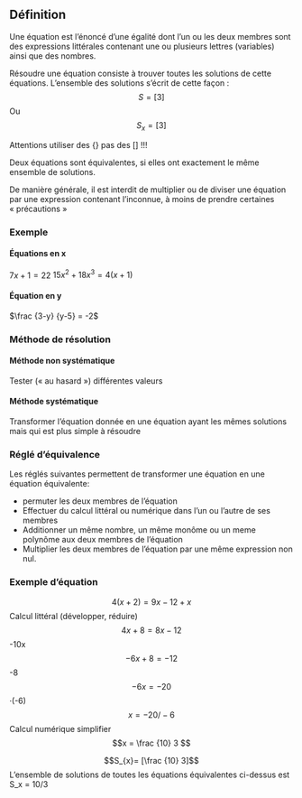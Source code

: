 ## Définition 
Une équation est l’énoncé d’une égalité dont l’un ou les deux membres sont des expressions littérales contenant une ou plusieurs lettres (variables) ainsi que des nombres.

Résoudre une équation consiste à trouver toutes les solutions de cette équations. L’ensemble des solutions s’écrit de cette façon :
	$$ S = [3] $$
	Ou 
$$ S_{x}= [3]$$

Attentions utiliser des {} pas des [] !!!


Deux équations sont équivalentes, si elles ont exactement le même ensemble de solutions.

De manière générale, il est interdit de multiplier ou de diviser une équation par une expression contenant l’inconnue, à moins de prendre certaines « précautions »



### Exemple
#### Équations en x
$7x + 1 = 22$
$15x^2 + 18x^3 = 4(x + 1)$

#### Équation en y
$\frac {3-y} {y-5} = -2$

### Méthode de résolution
#### Méthode non systématique
Tester (« au hasard ») différentes valeurs

#### Méthode systématique
Transformer l’équation donnée en une équation ayant les mêmes solutions mais qui est plus simple à résoudre

### Réglé d’équivalence
Les réglés suivantes permettent de transformer une équation en une équation équivalente:
- permuter les deux membres de l’équation 
- Effectuer du calcul littéral ou numérique dans l’un ou l’autre de ses membres
- Additionner un même nombre, un même monôme ou un meme polynôme aux deux membres de l’équation
- Multiplier les deux membres de l’équation par une même expression non nul.

### Exemple d’équation

$$4(x + 2) = 9x -12 + x$$
Calcul littéral (développer, réduire)
$$4x + 8 = 8x -12$$
-10x 
$$-6x + 8 = -12$$
-8
$$-6x = -20$$
·(-6)
$$x = -20/ -6$$
Calcul numérique simplifier
$$x = \frac {10} 3 $$

$$S_{x}= [\frac {10} 3]$$
L’ensemble de solutions de toutes les équations équivalentes ci-dessus est S_x = 10/3